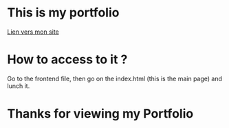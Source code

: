 # This is my portfolio

[Lien vers mon site]([https://mathis-truong-mon-portfolio.netlify.app/])

# How to access to it ?
Go to the frontend file, then go on the index.html (this is the main page) and lunch it.

# Thanks for viewing my Portfolio
